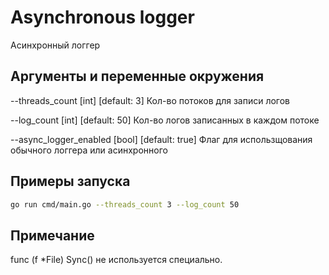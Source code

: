 # Asynchronous logger

Асинхронный логгер

## Аргументы и переменные окружения

--threads_count [int] [default: 3]
Кол-во потоков для записи логов


--log_count [int] [default: 50]
Кол-во логов записанных в каждом потоке

--async_logger_enabled [bool] [default: true]
Флаг для использщования обычного логгера или асинхронного

## Примеры запуска

```bash
go run cmd/main.go --threads_count 3 --log_count 50
```

## Примечание
func (f *File) Sync() не используется специально.